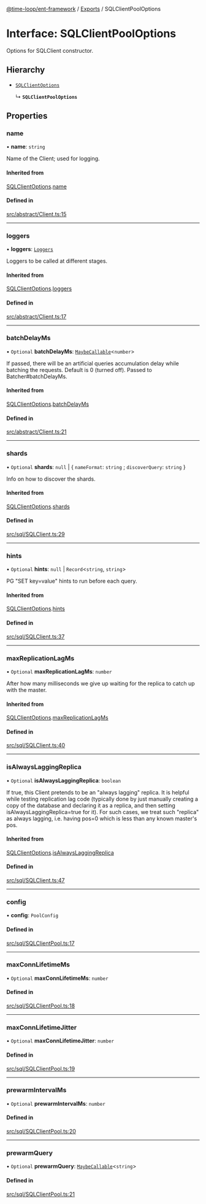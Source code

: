 [@time-loop/ent-framework](../README.md) / [Exports](../modules.md) / SQLClientPoolOptions

# Interface: SQLClientPoolOptions

Options for SQLClient constructor.

## Hierarchy

- [`SQLClientOptions`](SQLClientOptions.md)

  ↳ **`SQLClientPoolOptions`**

## Properties

### name

• **name**: `string`

Name of the Client; used for logging.

#### Inherited from

[SQLClientOptions](SQLClientOptions.md).[name](SQLClientOptions.md#name)

#### Defined in

[src/abstract/Client.ts:15](https://github.com/clickup/rest-client/blob/master/src/abstract/Client.ts#L15)

___

### loggers

• **loggers**: [`Loggers`](Loggers.md)

Loggers to be called at different stages.

#### Inherited from

[SQLClientOptions](SQLClientOptions.md).[loggers](SQLClientOptions.md#loggers)

#### Defined in

[src/abstract/Client.ts:17](https://github.com/clickup/rest-client/blob/master/src/abstract/Client.ts#L17)

___

### batchDelayMs

• `Optional` **batchDelayMs**: [`MaybeCallable`](../modules.md#maybecallable)<`number`\>

If passed, there will be an artificial queries accumulation delay while
batching the requests. Default is 0 (turned off). Passed to
Batcher#batchDelayMs.

#### Inherited from

[SQLClientOptions](SQLClientOptions.md).[batchDelayMs](SQLClientOptions.md#batchdelayms)

#### Defined in

[src/abstract/Client.ts:21](https://github.com/clickup/rest-client/blob/master/src/abstract/Client.ts#L21)

___

### shards

• `Optional` **shards**: ``null`` \| { `nameFormat`: `string` ; `discoverQuery`: `string`  }

Info on how to discover the shards.

#### Inherited from

[SQLClientOptions](SQLClientOptions.md).[shards](SQLClientOptions.md#shards)

#### Defined in

[src/sql/SQLClient.ts:29](https://github.com/clickup/rest-client/blob/master/src/sql/SQLClient.ts#L29)

___

### hints

• `Optional` **hints**: ``null`` \| `Record`<`string`, `string`\>

PG "SET key=value" hints to run before each query.

#### Inherited from

[SQLClientOptions](SQLClientOptions.md).[hints](SQLClientOptions.md#hints)

#### Defined in

[src/sql/SQLClient.ts:37](https://github.com/clickup/rest-client/blob/master/src/sql/SQLClient.ts#L37)

___

### maxReplicationLagMs

• `Optional` **maxReplicationLagMs**: `number`

After how many milliseconds we give up waiting for the replica to catch up
with the master.

#### Inherited from

[SQLClientOptions](SQLClientOptions.md).[maxReplicationLagMs](SQLClientOptions.md#maxreplicationlagms)

#### Defined in

[src/sql/SQLClient.ts:40](https://github.com/clickup/rest-client/blob/master/src/sql/SQLClient.ts#L40)

___

### isAlwaysLaggingReplica

• `Optional` **isAlwaysLaggingReplica**: `boolean`

If true, this Client pretends to be an "always lagging" replica. It is
helpful while testing replication lag code (typically done by just manually
creating a copy of the database and declaring it as a replica, and then
setting isAlwaysLaggingReplica=true for it). For such cases, we treat such
"replica" as always lagging, i.e. having pos=0 which is less than any known
master's pos.

#### Inherited from

[SQLClientOptions](SQLClientOptions.md).[isAlwaysLaggingReplica](SQLClientOptions.md#isalwayslaggingreplica)

#### Defined in

[src/sql/SQLClient.ts:47](https://github.com/clickup/rest-client/blob/master/src/sql/SQLClient.ts#L47)

___

### config

• **config**: `PoolConfig`

#### Defined in

[src/sql/SQLClientPool.ts:17](https://github.com/clickup/rest-client/blob/master/src/sql/SQLClientPool.ts#L17)

___

### maxConnLifetimeMs

• `Optional` **maxConnLifetimeMs**: `number`

#### Defined in

[src/sql/SQLClientPool.ts:18](https://github.com/clickup/rest-client/blob/master/src/sql/SQLClientPool.ts#L18)

___

### maxConnLifetimeJitter

• `Optional` **maxConnLifetimeJitter**: `number`

#### Defined in

[src/sql/SQLClientPool.ts:19](https://github.com/clickup/rest-client/blob/master/src/sql/SQLClientPool.ts#L19)

___

### prewarmIntervalMs

• `Optional` **prewarmIntervalMs**: `number`

#### Defined in

[src/sql/SQLClientPool.ts:20](https://github.com/clickup/rest-client/blob/master/src/sql/SQLClientPool.ts#L20)

___

### prewarmQuery

• `Optional` **prewarmQuery**: [`MaybeCallable`](../modules.md#maybecallable)<`string`\>

#### Defined in

[src/sql/SQLClientPool.ts:21](https://github.com/clickup/rest-client/blob/master/src/sql/SQLClientPool.ts#L21)
